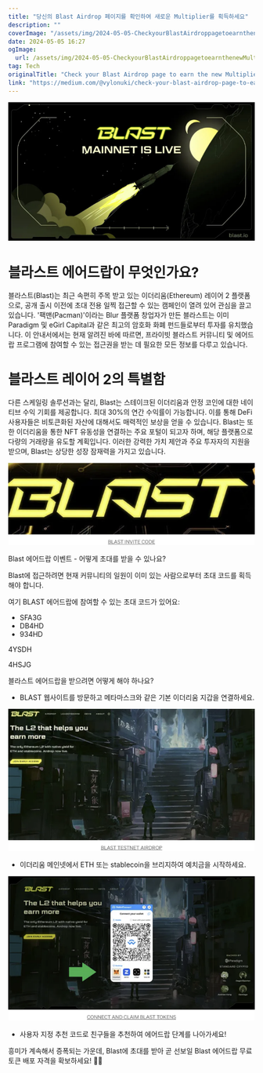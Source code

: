 ```yaml
---
title: "당신의 Blast Airdrop 페이지를 확인하여 새로운 Multiplier를 획득하세요"
description: ""
coverImage: "/assets/img/2024-05-05-CheckyourBlastAirdroppagetoearnthenewMultiplier_0.png"
date: 2024-05-05 16:27
ogImage: 
  url: /assets/img/2024-05-05-CheckyourBlastAirdroppagetoearnthenewMultiplier_0.png
tag: Tech
originalTitle: "Check your Blast Airdrop page to earn the new Multiplier!"
link: "https://medium.com/@vylonuki/check-your-blast-airdrop-page-to-earn-the-new-multiplier-582cabf79bf2"
---
```




![Check your Blast Airdrop page to earn the new Multiplier](/assets/img/2024-05-05-CheckyourBlastAirdroppagetoearnthenewMultiplier_0.png)

# 블라스트 에어드랍이 무엇인가요?

블라스트(Blast)는 최근 속편히 주목 받고 있는 이더리움(Ethereum) 레이어 2 플랫폼으로, 공개 출시 이전에 초대 전용 일찍 접근할 수 있는 캠페인이 열려 있어 관심을 끌고 있습니다. '팩맨(Pacman)'이라는 Blur 플랫폼 창업자가 만든 블라스트는 이미 Paradigm 및 eGirl Capital과 같은 최고의 암호화 화폐 펀드들로부터 투자를 유치했습니다. 이 안내서에서는 현재 알려진 바에 따르면, 프라이빗 블라스트 커뮤니티 및 에어드랍 프로그램에 참여할 수 있는 접근권을 받는 데 필요한 모든 정보를 다루고 있습니다.

# 블라스트 레이어 2의 특별함




다른 스케일링 솔루션과는 달리, Blast는 스테이크된 이더리움과 안정 코인에 대한 네이티브 수익 기회를 제공합니다. 최대 30%의 연간 수익률이 가능합니다. 이를 통해 DeFi 사용자들은 비토큰화된 자산에 대해서도 매력적인 보상을 얻을 수 있습니다. Blast는 또한 이더리움을 통한 NFT 유동성을 연결하는 주요 포털이 되고자 하며, 해당 플랫폼으로 다량의 거래량을 유도할 계획입니다. 이러한 강력한 가치 제안과 주요 투자자의 지원을 받으며, Blast는 상당한 성장 잠재력을 가지고 있습니다.

![Blast Airdrop](/assets/img/2024-05-05-CheckyourBlastAirdroppagetoearnthenewMultiplier_1.png)

Blast 에어드랍 이벤트 - 어떻게 초대를 받을 수 있나요?

Blast에 접근하려면 현재 커뮤니티의 일원이 이미 있는 사람으로부터 초대 코드를 획득해야 합니다.



여기 BLAST 에어드랍에 참여할 수 있는 초대 코드가 있어요:

- SFA3G
- DB4HD
- 934HD



4YSDH

4HSJG

블라스트 에어드랍을 받으려면 어떻게 해야 하나요?

- BLAST 웹사이트를 방문하고 메타마스크와 같은 기본 이더리움 지갑을 연결하세요.




![2024-05-05-CheckyourBlastAirdroppagetoearnthenewMultiplier_2.png](/assets/img/2024-05-05-CheckyourBlastAirdroppagetoearnthenewMultiplier_2.png)

- 이더리움 메인넷에서 ETH 또는 stablecoin을 브리지하여 예치금을 시작하세요.

![2024-05-05-CheckyourBlastAirdroppagetoearnthenewMultiplier_3.png](/assets/img/2024-05-05-CheckyourBlastAirdroppagetoearnthenewMultiplier_3.png)

- 사용자 지정 추천 코드로 친구들을 추천하여 에어드랍 단계를 나아가세요!




흥미가 계속해서 증폭되는 가운데, Blast에 초대를 받아 곧 선보일 Blast 에어드랍 무료 토큰 배포 자격을 확보하세요! 🚀✨